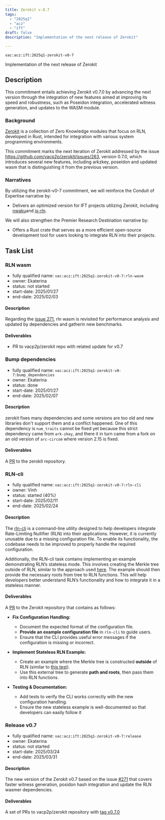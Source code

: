 ```yaml
---
title: Zerokit v.0.7
tags:
  - "2025q1"
  - "acz"
  - "ift"
draft: false
description: "Implementation of the next release of Zerokit"

---
```


`vac:acz:ift:2025q1-zerokit-v0-7`

Implementation of the next release of Zerokit 
## Description

This commitment entails achieving Zerokit v0.7.0 by advancing the next version 
through the integration of new features aimed at improving its speed and robustness, 
such as Poseidon integration, accelerated witness generation, and updates to the WASM module.

### Background

[Zerokit](https://github.com/vacp2p/zerokit) is a collection of Zero Knowledge modules that focus on RLN, 
developed in Rust, intended for integration with various system programming environments.

This commitment marks the next iteration of Zerokit addressed by the issue https://github.com/vacp2p/zerokit/issues/263, 
version 0.7.0, which introduces several new features, including arkzkey, poseidon and updated wasm that is 
distinguishing it from the previous version.

### Narratives

By utilizing the zerokit-v0-7 commitment, we will reinforce the Conduit of Expertise narrative by:
* Delivers an optimized version for IFT projects utilizing Zerokit, 
including [nwaku](https://github.com/waku-org/nwaku)and [js-rln](https://github.com/waku-org/js-rln).

We will also strengthen the Premier Research Destination narrative by:
* Offers a Rust crate that serves as a more efficient open-source development tool 
for users looking to integrate RLN into their projects. 

## Task List

### RLN wasm

* fully qualified name: `vac:acz:ift:2025q1-zerokit-v0-7:rln-wasm`
* owner: Ekaterina
* status: not started 
* start-date: 2025/01/27
* end-date: 2025/02/03

#### Description

Regarding the [issue 271](https://github.com/vacp2p/zerokit/issues/271), 
rln wasm is revisited for performance analysis and updated by dependencies and gatherin new benchmarks.

#### Deliverables

* PR to vacp2p/zerokit repo with related update for v0.7

### Bump dependencies

* fully qualified name:  `vac:acz:ift:2025q1-zerokit-v0-7:bump_dependencies`
* owner: Ekaterina
* status: done
* start-date: 2025/01/27
* end-date: 2025/02/07

 #### Description

zerokit fixes many dependencies and some versions are too old 
and new libraries don't support them and a conflict happened. 
One of this dependency is  `num_traits` cannot be fixed yet 
because this strict dependency came from `ark-zkey`, 
and there it in turn came from a fork on an old version of `arc-circom` where version 2.15 is fixed.

#### Deliverables 

A [PR](https://github.com/vacp2p/zerokit/pull/276) to the zerokit repository. 

### RLN-cli

* fully qualified name:  `vac:acz:ift:2025q1-zerokit-v0-7:rln-cli`
* owner: Vinh
* status: started (40%)
* start-date: 2025/02/11
* end-date: 2025/02/24

 #### Description

The [rln-cli](https://github.com/vacp2p/zerokit/tree/master/rln-cli) is a command-line utility 
designed to help developers integrate Rate-Limiting Nullifier (RLN) into their applications. 
However, it is currently unusable due to a missing configuration file. 
To enable its functionality, the codebase needs to be improved to properly handle the required configuration.

Additionally, the RLN-cli task contains implementing an example demonstrating RLN’s stateless mode. 
This involves creating the Merkle tree outside of RLN, 
similar to the approach used [here](https://github.com/vacp2p/zerokit/blob/8a3e33be418ca6f66fa041c3fda475e24bb82268/rln/src/public_api_tests.rs#L993). 
The example should then provide the necessary roots from tree to RLN functions. 
This will help developers better understand RLN’s functionality and how to integrate it in a stateless manner.

#### Deliverables 

A [PR](https://github.com/vacp2p/zerokit/pull/276) to the Zerokit repository that contains as follows:
- **Fix Configuration Handling:**  
  - Document the expected format of the configuration file.  
  - **Provide an example configuration file** in `rln-cli` to guide users.  
  - Ensure that the CLI provides useful error messages if the configuration is missing or incorrect.  

- **Implement Stateless RLN Example:**  
  - Create an example where the Merkle tree is constructed **outside** of RLN (similar to [this test](https://github.com/vacp2p/zerokit/blob/8a3e33be418ca6f66fa041c3fda475e24bb82268/rln/src/public_api_tests.rs#L993)).  
  - Use this external tree to generate **path and roots**, then pass them into RLN functions.  

- **Testing & Documentation:**  
  - Add tests to verify the CLI works correctly with the new configuration handling.  
  - Ensure the new stateless example is well-documented so that developers can easily follow it

### Release v0.7

* fully qualified name: `vac:acz:ift:2025q1-zerokit-v0-7:release`
* owner: Ekaterina
* status: not started
* start-date: 2025/03/24
* end-date: 2025/03/31

#### Description

The new version of the Zerokit v0.7 based on the issue [#271](https://github.com/vacp2p/zerokit/issues/271)
that covers faster witness generation, posidon hash integration and update the RLN wasmer dependencies. 

#### Deliverables
A set of PRs to vacp2p/zerokit repository with [tag v0.7.0](https://github.com/vacp2p/zerokit/releases/tag/v0.7.0)